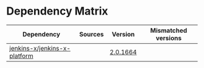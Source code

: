 # Dependency Matrix

Dependency | Sources | Version | Mismatched versions
---------- | ------- | ------- | -------------------
[jenkins-x/jenkins-x-platform](https://github.com/jenkins-x/jenkins-x-platform) |  | [2.0.1664](https://github.com/jenkins-x/jenkins-x-platform/releases/tag/v2.0.1664) | 
